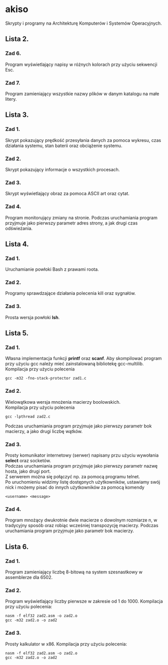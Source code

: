 # akiso
Skrypty i programy na Architekturę Komputerów i Systemów Operacyjnych.

## Lista 2.
### Zad 6.
Program wyświetlający napisy w różnych kolorach przy użyciu sekwencji Esc.
### Zad 7.
Program zamieniający wszystkie nazwy plików w danym katalogu na małe litery.

## Lista 3.
### Zad 1.
Skrypt pokazujący prędkość przesyłania danych za pomoca wykresu, czas działania systemu, stan baterii oraz obciążenie systemu.
### Zad 2.
Skrypt pokazujący informacje o wszystkich procesach.
### Zad 3.
Skrypt wyświetlający obraz za pomoca ASCII art oraz cytat.
### Zad 4.
Program monitorujący zmiany na stronie.
Podczas uruchamiania program przyjmuje jako pierwszy parametr adres strony, a jak drugi czas odświeżania.

## Lista 4.
### Zad 1.
Uruchamianie powłoki Bash z prawami roota.
### Zad 2.
Programy sprawdzające działania polecenia kill oraz sygnałów.
### Zad 3.
Prosta wersja powłoki **lsh**.

## Lista 5.
### Zad 1.
Własna implementacja funkcji **printf** oraz **scanf**.
Aby skompilować program przy użyciu gcc należy mieć zainstalowaną bibliotekę gcc-multilib.  
Kompilacja przy użyciu polecenia
```
gcc -m32 -fno-stack-protector zad1.c
```
### Zad 2.
Wielowątkowa wersja mnożenia macierzy boolowskich.  
Kompilacja przy użyciu polecenia  
```
gcc -lpthread zad2.c
```
Podczas uruchamiania program przyjmuje jako pierwszy parametr bok macierzy, a jako drugi liczbę wątków.  
### Zad 3.
Prosty komunikator internetowy (serwer) napisany przu użyciu wywołania **select** oraz socketów.    
Podczas uruchamiania program przyjmuje jako pierwszy parametr nazwę hosta, jako drugi port.  
Z serwerem można się połączyć np. za pomocą programu telnet.  
Po uruchomieniu widzimy listę dostępnych użytkowników, ustawiamy swój nick i możemy pisać do innych użytkowników za pomocą komendy
```
<username> <message>
```
### Zad 4.
Program mnożący dwukrotnie dwie macierze o dowolnym rozmiarze n, 
w tradycyjny sposób oraz robiąc wcześniej transpozycję macierzy.
Podczas uruchamiania program przyjmuje jako parametr bok macierzy.

## Lista 6.
### Zad 1.
Program zamieniający liczbę 8-bitową na system szesnastkowy w assemblerze dla 6502.
### Zad 2.
Program wyświetlający liczby pierwsze w zakresie od 1 do 1000.
Kompilacja przy użyciu polecenia:
```
nasm -f elf32 zad2.asm -o zad2.o
gcc -m32 zad2.o -o zad2
```
### Zad 3.
Prosty kalkulator w x86.
Kompilacja przy użyciu polecenia:
```
nasm -f elf32 zad2.asm -o zad2.o
gcc -m32 zad2.o -o zad2
```
